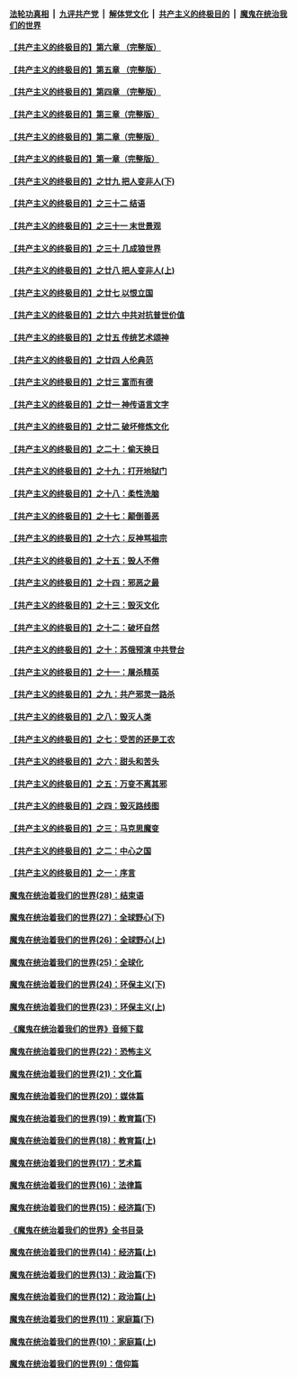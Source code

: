 ####  [法轮功真相](../../../../basic/blob/master/README.md?t=06251131) &nbsp;|&nbsp; [九评共产党](../../../../9ping.md/blob/master/README.md?t=06251131) &nbsp;|&nbsp; [解体党文化](../../../../jtdwh.md/blob/master/README.md?t=06251131)  &nbsp;|&nbsp; [共产主义的终极目的](../../../../gczydzjmd.md/blob/master/README.md?t=06251131) &nbsp;|&nbsp; [魔鬼在统治我们的世界](../../../../mgztzwmdsj.md/blob/master/README.md?t=06251131) 

#### [【共产主义的终极目的】第六章 （完整版）](../pages/nsc422/n11428913.md?t=06251131) 

#### [【共产主义的终极目的】第五章 （完整版）](../pages/nsc422/n11428912.md?t=06251131) 

#### [【共产主义的终极目的】第四章 （完整版）](../pages/nsc422/n11428907.md?t=06251131) 

#### [【共产主义的终极目的】第三章（完整版）](../pages/nsc422/n11428848.md?t=06251131) 

#### [【共产主义的终极目的】第二章（完整版）](../pages/nsc422/n11428831.md?t=06251131) 

#### [【共产主义的终极目的】第一章（完整版）](../pages/nsc422/n11417651.md?t=06251131) 

#### [【共产主义的终极目的】之廿九 把人变非人(下)](../pages/nsc422/n11344140.md?t=06251131) 

#### [【共产主义的终极目的】之三十二 结语](../pages/nsc422/n11360535.md?t=06251131) 

#### [【共产主义的终极目的】之三十一 末世景观](../pages/nsc422/n11351129.md?t=06251131) 

#### [【共产主义的终极目的】之三十 几成狼世界](../pages/nsc422/n11348280.md?t=06251131) 

#### [【共产主义的终极目的】之廿八 把人变非人(上)](../pages/nsc422/n11340492.md?t=06251131) 

#### [【共产主义的终极目的】之廿七 以恨立国](../pages/nsc422/n11336944.md?t=06251131) 

#### [【共产主义的终极目的】之廿六 中共对抗普世价值](../pages/nsc422/n11324785.md?t=06251131) 

#### [【共产主义的终极目的】之廿五 传统艺术颂神](../pages/nsc422/n11296396.md?t=06251131) 

#### [【共产主义的终极目的】之廿四 人伦典范](../pages/nsc422/n11296397.md?t=06251131) 

#### [【共产主义的终极目的】之廿三 富而有德](../pages/nsc422/n11283598.md?t=06251131) 

#### [【共产主义的终极目的】之廿一 神传语言文字](../pages/nsc422/n11263265.md?t=06251131) 

#### [【共产主义的终极目的】之廿二 破坏修炼文化](../pages/nsc422/n11245728.md?t=06251131) 

#### [【共产主义的终极目的】之二十：偷天换日](../pages/nsc422/n11238846.md?t=06251131) 

#### [【共产主义的终极目的】之十九：打开地狱门](../pages/nsc422/n11206376.md?t=06251131) 

#### [【共产主义的终极目的】之十八：柔性洗脑](../pages/nsc422/n11199994.md?t=06251131) 

#### [【共产主义的终极目的】之十七：颠倒善恶](../pages/nsc422/n11179782.md?t=06251131) 

#### [【共产主义的终极目的】之十六：反神骂祖宗](../pages/nsc422/n11166798.md?t=06251131) 

#### [【共产主义的终极目的】之十五：毁人不倦](../pages/nsc422/n11166792.md?t=06251131) 

#### [【共产主义的终极目的】之十四：邪恶之最](../pages/nsc422/n11150249.md?t=06251131) 

#### [【共产主义的终极目的】之十三：毁灭文化](../pages/nsc422/n11135227.md?t=06251131) 

#### [【共产主义的终极目的】之十二：破坏自然](../pages/nsc422/n11135214.md?t=06251131) 

#### [【共产主义的终极目的】之十：苏俄预演 中共登台](../pages/nsc422/n11118424.md?t=06251131) 

#### [【共产主义的终极目的】之十一：屠杀精英](../pages/nsc422/n11118442.md?t=06251131) 

#### [【共产主义的终极目的】之九：共产邪灵一路杀](../pages/nsc422/n11114139.md?t=06251131) 

#### [【共产主义的终极目的】之八：毁灭人类](../pages/nsc422/n11108503.md?t=06251131) 

#### [【共产主义的终极目的】之七：受苦的还是工农](../pages/nsc422/n11101809.md?t=06251131) 

#### [【共产主义的终极目的】之六：甜头和苦头](../pages/nsc422/n11096971.md?t=06251131) 

#### [【共产主义的终极目的】之五：万变不离其邪](../pages/nsc422/n11091285.md?t=06251131) 

#### [【共产主义的终极目的】之四：毁灭路线图](../pages/nsc422/n11086284.md?t=06251131) 

#### [【共产主义的终极目的】之三：马克思魔变](../pages/nsc422/n11061941.md?t=06251131) 

#### [【共产主义的终极目的】之二：中心之国](../pages/nsc422/n11047728.md?t=06251131) 

#### [【共产主义的终极目的】之一：序言](../pages/nsc422/n11086077.md?t=06251131) 

#### [魔鬼在统治着我们的世界(28)：结束语](../pages/nsc422/n10936246.md?t=06251131) 

#### [魔鬼在统治着我们的世界(27)：全球野心(下)](../pages/nsc422/n10928319.md?t=06251131) 

#### [魔鬼在统治着我们的世界(26)：全球野心(上)](../pages/nsc422/n10900318.md?t=06251131) 

#### [魔鬼在统治着我们的世界(25)：全球化](../pages/nsc422/n10788205.md?t=06251131) 

#### [魔鬼在统治着我们的世界(24)：环保主义(下)](../pages/nsc422/n10695307.md?t=06251131) 

#### [魔鬼在统治着我们的世界(23)：环保主义(上)](../pages/nsc422/n10688613.md?t=06251131) 

#### [《魔鬼在统治着我们的世界》音频下载](../pages/nsc422/n10635553.md?t=06251131) 

#### [魔鬼在统治着我们的世界(22)：恐怖主义](../pages/nsc422/n10614727.md?t=06251131) 

#### [魔鬼在统治着我们的世界(21)：文化篇](../pages/nsc422/n10597706.md?t=06251131) 

#### [魔鬼在统治着我们的世界(20)：媒体篇](../pages/nsc422/n10586579.md?t=06251131) 

#### [魔鬼在统治着我们的世界(19)：教育篇(下)](../pages/nsc422/n10564808.md?t=06251131) 

#### [魔鬼在统治着我们的世界(18)：教育篇(上)](../pages/nsc422/n10526970.md?t=06251131) 

#### [魔鬼在统治着我们的世界(17)：艺术篇](../pages/nsc422/n10499093.md?t=06251131) 

#### [魔鬼在统治着我们的世界(16)：法律篇](../pages/nsc422/n10485969.md?t=06251131) 

#### [魔鬼在统治着我们的世界(15)：经济篇(下)](../pages/nsc422/n10469975.md?t=06251131) 

#### [《魔鬼在统治着我们的世界》全书目录](../pages/nsc422/n10464261.md?t=06251131) 

#### [魔鬼在统治着我们的世界(14)：经济篇(上)](../pages/nsc422/n10457370.md?t=06251131) 

#### [魔鬼在统治着我们的世界(13)：政治篇(下)](../pages/nsc422/n10448270.md?t=06251131) 

#### [魔鬼在统治着我们的世界(12)：政治篇(上)](../pages/nsc422/n10444576.md?t=06251131) 

#### [魔鬼在统治着我们的世界(11)：家庭篇(下)](../pages/nsc422/n10440961.md?t=06251131) 

#### [魔鬼在统治着我们的世界(10)：家庭篇(上)](../pages/nsc422/n10435448.md?t=06251131) 

#### [魔鬼在统治着我们的世界(9)：信仰篇](../pages/nsc422/n10432159.md?t=06251131) 


